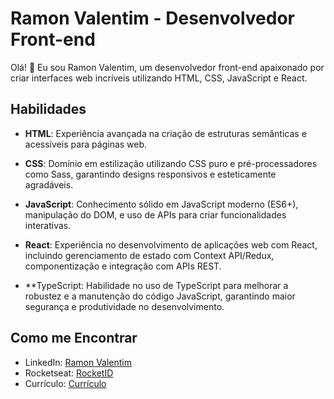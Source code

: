 # Ramon Valentim - Desenvolvedor Front-end

Olá! 👋 Eu sou Ramon Valentim, um desenvolvedor front-end apaixonado por criar interfaces web incríveis utilizando HTML, CSS, JavaScript e React.

## Habilidades

- **HTML**: Experiência avançada na criação de estruturas semânticas e acessíveis para páginas web.
  
- **CSS**: Domínio em estilização utilizando CSS puro e pré-processadores como Sass, garantindo designs responsivos e esteticamente agradáveis.
  
- **JavaScript**: Conhecimento sólido em JavaScript moderno (ES6+), manipulação do DOM, e uso de APIs para criar funcionalidades interativas.
  
- **React**: Experiência no desenvolvimento de aplicações web com React, incluindo gerenciamento de estado com Context API/Redux, componentização e integração com APIs REST.

- **TypeScript: Habilidade no uso de TypeScript para melhorar a robustez e a manutenção do código JavaScript, garantindo maior segurança e produtividade no desenvolvimento.

## Como me Encontrar

- LinkedIn: [Ramon Valentim ](https://www.linkedin.com/in/ramonvalentim88/)
- Rocketseat: [RocketID](https://app.rocketseat.com.br/rocketid/ramon-valentim-da-silva-08422)
- Currículo: [Currículo](https://drive.google.com/file/d/1QnfxSVQ1w5OF4ZdMxagB6QCtiKbzxKTZ/view)
